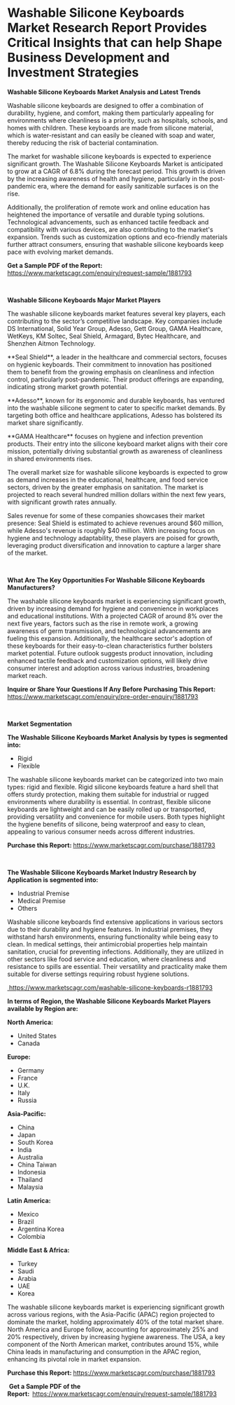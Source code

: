 <p><h1>Washable Silicone Keyboards Market Research Report Provides Critical Insights that can help Shape Business Development and Investment Strategies</h1></p><p><strong>Washable Silicone Keyboards Market Analysis and Latest Trends</strong></p>
<p><p>Washable silicone keyboards are designed to offer a combination of durability, hygiene, and comfort, making them particularly appealing for environments where cleanliness is a priority, such as hospitals, schools, and homes with children. These keyboards are made from silicone material, which is water-resistant and can easily be cleaned with soap and water, thereby reducing the risk of bacterial contamination.</p><p>The market for washable silicone keyboards is expected to experience significant growth. The Washable Silicone Keyboards Market is anticipated to grow at a CAGR of 6.8% during the forecast period. This growth is driven by the increasing awareness of health and hygiene, particularly in the post-pandemic era, where the demand for easily sanitizable surfaces is on the rise. </p><p>Additionally, the proliferation of remote work and online education has heightened the importance of versatile and durable typing solutions. Technological advancements, such as enhanced tactile feedback and compatibility with various devices, are also contributing to the market's expansion. Trends such as customization options and eco-friendly materials further attract consumers, ensuring that washable silicone keyboards keep pace with evolving market demands.</p></p>
<p><strong>Get a Sample PDF of the Report:&nbsp;</strong> <a href="https://www.marketscagr.com/enquiry/request-sample/1881793?utm_campaign=2114&utm_medium=2&utm_source=Github&utm_content=ia&utm_term=15042025&utm_id=washable-silicone-keyboards">https://www.marketscagr.com/enquiry/request-sample/1881793</a></p>
<p>&nbsp;</p>
<p><strong>Washable Silicone Keyboards Major Market Players</strong></p>
<p><p>The washable silicone keyboards market features several key players, each contributing to the sector’s competitive landscape. Key companies include DS International, Solid Year Group, Adesso, Gett Group, GAMA Healthcare, WetKeys, KM Soltec, Seal Shield, Armagard, Bytec Healthcare, and Shenzhen Aitmon Technology.</p><p>**Seal Shield**, a leader in the healthcare and commercial sectors, focuses on hygienic keyboards. Their commitment to innovation has positioned them to benefit from the growing emphasis on cleanliness and infection control, particularly post-pandemic. Their product offerings are expanding, indicating strong market growth potential.</p><p>**Adesso**, known for its ergonomic and durable keyboards, has ventured into the washable silicone segment to cater to specific market demands. By targeting both office and healthcare applications, Adesso has bolstered its market share significantly.</p><p>**GAMA Healthcare** focuses on hygiene and infection prevention products. Their entry into the silicone keyboard market aligns with their core mission, potentially driving substantial growth as awareness of cleanliness in shared environments rises.</p><p>The overall market size for washable silicone keyboards is expected to grow as demand increases in the educational, healthcare, and food service sectors, driven by the greater emphasis on sanitation. The market is projected to reach several hundred million dollars within the next few years, with significant growth rates annually.</p><p>Sales revenue for some of these companies showcases their market presence: Seal Shield is estimated to achieve revenues around $60 million, while Adesso's revenue is roughly $40 million. With increasing focus on hygiene and technology adaptability, these players are poised for growth, leveraging product diversification and innovation to capture a larger share of the market.</p></p>
<p>&nbsp;</p>
<p><strong>What Are The Key Opportunities For Washable Silicone Keyboards Manufacturers?</strong></p>
<p><p>The washable silicone keyboards market is experiencing significant growth, driven by increasing demand for hygiene and convenience in workplaces and educational institutions. With a projected CAGR of around 8% over the next five years, factors such as the rise in remote work, a growing awareness of germ transmission, and technological advancements are fueling this expansion. Additionally, the healthcare sector's adoption of these keyboards for their easy-to-clean characteristics further bolsters market potential. Future outlook suggests product innovation, including enhanced tactile feedback and customization options, will likely drive consumer interest and adoption across various industries, broadening market reach.</p></p>
<p><strong>Inquire or Share Your Questions If Any Before Purchasing This Report:</strong> <a href="https://www.marketscagr.com/enquiry/pre-order-enquiry/1881793?utm_campaign=2114&utm_medium=2&utm_source=Github&utm_content=ia&utm_term=15042025&utm_id=washable-silicone-keyboards">https://www.marketscagr.com/enquiry/pre-order-enquiry/1881793</a></p>
<p>&nbsp;</p>
<p><strong>Market Segmentation</strong></p>
<p><strong>The Washable Silicone Keyboards Market Analysis by types is segmented into:</strong></p>
<p><ul><li>Rigid</li><li>Flexible</li></ul></p>
<p><p>The washable silicone keyboards market can be categorized into two main types: rigid and flexible. Rigid silicone keyboards feature a hard shell that offers sturdy protection, making them suitable for industrial or rugged environments where durability is essential. In contrast, flexible silicone keyboards are lightweight and can be easily rolled up or transported, providing versatility and convenience for mobile users. Both types highlight the hygiene benefits of silicone, being waterproof and easy to clean, appealing to various consumer needs across different industries.</p></p>
<p><strong>Purchase this Report:&nbsp;</strong><a href="https://www.marketscagr.com/purchase/1881793?utm_campaign=2114&utm_medium=2&utm_source=Github&utm_content=ia&utm_term=15042025&utm_id=washable-silicone-keyboards">https://www.marketscagr.com/purchase/1881793</a></p>
<p>&nbsp;</p>
<p><strong>The Washable Silicone Keyboards Market Industry Research by Application is segmented into:</strong></p>
<p><ul><li>Industrial Premise</li><li>Medical Premise</li><li>Others</li></ul></p>
<p><p>Washable silicone keyboards find extensive applications in various sectors due to their durability and hygiene features. In industrial premises, they withstand harsh environments, ensuring functionality while being easy to clean. In medical settings, their antimicrobial properties help maintain sanitation, crucial for preventing infections. Additionally, they are utilized in other sectors like food service and education, where cleanliness and resistance to spills are essential. Their versatility and practicality make them suitable for diverse settings requiring robust hygiene solutions.</p></p>
<p><a href="https://www.marketscagr.com/washable-silicone-keyboards-r1881793?utm_campaign=2114&utm_medium=2&utm_source=Github&utm_content=ia&utm_term=15042025&utm_id=washable-silicone-keyboards">&nbsp;https://www.marketscagr.com/washable-silicone-keyboards-r1881793</a></p>
<p><strong>In terms of Region, the Washable Silicone Keyboards Market Players available by Region are:</strong></p>
<p>
    <p> <strong> North America: </strong>
        <ul>
            <li>United States</li>
            <li>Canada</li>
        </ul>
        </p> 
    <p> <strong> Europe: </strong>
        <ul>
            <li>Germany</li>
            <li>France</li>
            <li>U.K.</li>
            <li>Italy</li>
            <li>Russia</li>
        </ul>
        </p> 
    <p> <strong> Asia-Pacific: </strong>
        <ul>
            <li>China</li>
            <li>Japan</li>
            <li>South Korea</li>
            <li>India</li>
            <li>Australia</li>
            <li>China Taiwan</li>
            <li>Indonesia</li>
            <li>Thailand</li>
            <li>Malaysia</li>
        </ul>
        </p> 
    <p> <strong> Latin America: </strong>
        <ul>
            <li>Mexico</li>
            <li>Brazil</li>
            <li>Argentina Korea</li>
            <li>Colombia</li>
        </ul>
        </p> 
    <p> <strong> Middle East & Africa: </strong>
        <ul>
            <li>Turkey</li>
            <li>Saudi</li>
            <li>Arabia</li>
            <li>UAE</li>
            <li>Korea</li>
        </ul>
    </p>
    </p>
<p><p>The washable silicone keyboards market is experiencing significant growth across various regions, with the Asia-Pacific (APAC) region projected to dominate the market, holding approximately 40% of the total market share. North America and Europe follow, accounting for approximately 25% and 20% respectively, driven by increasing hygiene awareness. The USA, a key component of the North American market, contributes around 15%, while China leads in manufacturing and consumption in the APAC region, enhancing its pivotal role in market expansion.</p></p>
<p><strong>Purchase this Report: </strong><a href="https://www.marketscagr.com/purchase/1881793?utm_campaign=2114&utm_medium=2&utm_source=Github&utm_content=ia&utm_term=15042025&utm_id=washable-silicone-keyboards">https://www.marketscagr.com/purchase/1881793</a></p>
<p>&nbsp;<strong>Get a Sample PDF of the Report:&nbsp;&nbsp;</strong><a href="https://www.marketscagr.com/enquiry/request-sample/1881793?utm_campaign=2114&utm_medium=2&utm_source=Github&utm_content=ia&utm_term=15042025&utm_id=washable-silicone-keyboards">https://www.marketscagr.com/enquiry/request-sample/1881793</a></p>
<p><strong></strong></p>
<p><p></p><p></p><p></p></p>